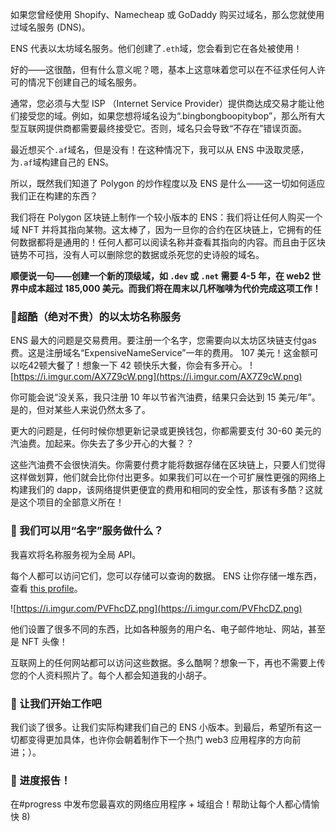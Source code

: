 如果您曾经使用 Shopify、Namecheap 或 GoDaddy 购买过域名，那么您就使用过域名服务 (DNS)。

ENS 代表以太坊域名服务。他们创建了`.eth`域，您会看到它在各处被使用！

好的——这很酷，但有什么意义呢？嗯，基本上这意味着您可以在不征求任何人许可的情况下创建自己的域名服务。


通常，您必须与大型 ISP （Internet Service Provider）提供商达成交易才能让他们接受您的域。例如，如果您想将域名设为“.bingbongboopitybop”，那么所有大型互联网提供商都需要最终接受它。否则，域名只会导致“不存在”错误页面。

最近想买个`.af`域名，但是没有！在这种情况下，我可以从 ENS 中汲取灵感，为`.af`域构建自己的 ENS。



所以，既然我们知道了 Polygon 的炒作程度以及 ENS 是什么——这一切如何适应我们正在构建的东西？

我们将在 Polygon 区块链上制作一个较小版本的 ENS：我们将让任何人购买一个域 NFT 并将其指向某物。这太棒了，因为一旦你的合约在区块链上，它拥有的任何数据都将是通用的！任何人都可以阅读名称并查看其指向的内容。而且由于区块链势不可挡，没有人可以删除您的数据或杀死您的史诗般的域名。



**顺便说一句——创建一个新的顶级域，如 `.dev` 或 `.net` 需要 4-5 年，在 web2 世界中成本超过 185,000 美元。而我们将在周末以几杯咖啡为代价完成这项工作！**

### 🤔超酷（绝对不贵）的以太坊名称服务

ENS 最大的问题是交易费用。要注册一个名字，您需要向以太坊区块链支付gas费。这是注册域名“ExpensiveNameService”一年的费用。 107 美元！这金额可以吃42顿大餐了！想象一下 42 顿快乐大餐，你会有多开心。
![https://i.imgur.com/AX7Z9cW.png](https://i.imgur.com/AX7Z9cW.png)



你可能会说“没关系，我只注册 10 年以节省汽油费，结果只会达到 15 美元/年”。是的，但对某些人来说仍然太多了。

更大的问题是，任何时候你想更新记录或更换钱包，你都需要支付 30-60 美元的汽油费。加起来。你失去了多少开心的大餐？？


这些汽油费不会很快消失。你需要付费才能将数据存储在区块链上，只要人们觉得这样做划算，他们就会比你付出更多。如果我们可以在一个可扩展性更强的网络上构建我们的 dapp，该网络提供更便宜的费用和相同的安全性，那该有多酷？这就是这个项目的全部意义所在！

### 🤖 我们可以用“名字”服务做什么？

我喜欢将名称服务视为全局 API。

每个人都可以访问它们，您可以存储可以查询的数据。 ENS 让你存储一堆东西，查看 [t](https://app.ens.domains/name/brantly.eth/details)[his profile](https://app.ens.domains/name/cryptonerdtokyo.eth/details)。

![https://i.imgur.com/PVFhcDZ.png](https://i.imgur.com/PVFhcDZ.png)

他们设置了很多不同的东西，比如各种服务的用户名、电子邮件地址、网站，甚至是 NFT 头像！


互联网上的任何网站都可以访问这些数据。多么酷啊？想象一下，再也不需要上传您的个人资料照片了。每个人都会知道我的小胡子。

### 💪 让我们开始工作吧

我们谈了很多。让我们实际构建我们自己的 ENS 小版本。到最后，希望所有这一切都变得更加具体，也许你会朝着制作下一个热门 web3 应用程序的方向前进；）。

### 🚨 进度报告！

在#progress 中发布您最喜欢的网络应用程序 + 域组合！帮助让每个人都心情愉快 8)
